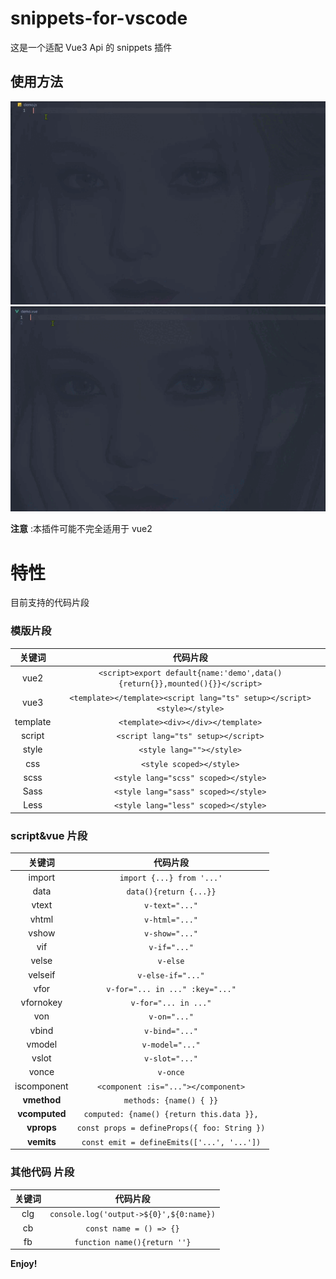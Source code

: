 # snippets-for-vscode

这是一个适配 Vue3 Api 的 snippets 插件

## 使用方法

<img src="assets/2.gif" style="zoom: 100%;" />

<img src="assets/1.gif" style="zoom: 100%;" />

**注意** :本插件可能不完全适用于 vue2

# 特性

目前支持的代码片段

### 模版片段

|  关键词  |                                  代码片段                                   |
| :------: | :-------------------------------------------------------------------------: |
|   vue2   | `<script>export default{name:'demo',data(){return{}},mounted(){}}</script>` |
|   vue3   |   `<template></template><script lang="ts" setup></script><style></style>`   |
| template |                     `<template><div></div></template>`                      |
|  script  |                     `<script lang="ts" setup></script>`                     |
|  style   |                          `<style lang=""></style>`                          |
|   css    |                          `<style scoped></style>`                           |
|   scss   |                    `<style lang="scss" scoped></style>`                     |
|   Sass   |                    `<style lang="sass" scoped></style>`                     |
|   Less   |                    `<style lang="less" scoped></style>`                     |

### script&vue 片段

|    关键词     |                   代码片段                   |
| :-----------: | :------------------------------------------: |
|    import     |          `import {...} from '...'`           |
|     data      |            `data(){return {...}}`            |
|     vtext     |                `v-text="..."`                |
|     vhtml     |                `v-html="..."`                |
|     vshow     |                `v-show="..."`                |
|      vif      |                 `v-if="..."`                 |
|     velse     |                   `v-else`                   |
|    velseif    |              `v-else-if="..."`               |
|     vfor      |       `v-for="... in ..." :key="..."`        |
|   vfornokey   |             `v-for="... in ..."`             |
|      von      |                 `v-on="..."`                 |
|     vbind     |                `v-bind="..."`                |
|    vmodel     |               `v-model="..."`                |
|     vslot     |                `v-slot="..."`                |
|     vonce     |                   `v-once`                   |
|  iscomponent  |     `<component :is="..."></component>`      |
|  **vmethod**  |           `methods: {name() { }}`            |
| **vcomputed** |  `computed: {name() {return this.data }},`   |
|  **vprops**   | `const props = defineProps({ foo: String })` |
|  **vemits**   |  `const emit = defineEmits(['...', '...'])`  |

### 其他代码 片段

| 关键词 |                代码片段                 |
| :----: | :-------------------------------------: |
|  clg   | `console.log('output->${0}',${0:name})` |
|   cb   |         `const name = () => {}`         |
|   fb   |      `function name(){return ''}`       |

**Enjoy!**
